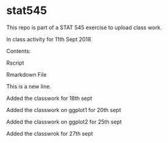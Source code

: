 # stat545
This repo is part of a STAT 545 exercise to upload class work.

In class activity for 11th Sept 2018

Contents:

Rscript

Rmarkdown File


This is a new line.

Added the classwork for 18th sept

Added the classwork on ggplot1 for 20th sept

Added the classwork on ggplot2 for 25th sept

Added the classwrok for 27th sept

